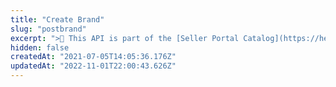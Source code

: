 ```yaml
---
title: "Create Brand"
slug: "postbrand"
excerpt: ">📘 This API is part of the [Seller Portal Catalog](https://help.vtex.com/en/tutorial/how-the-seller-portal-catalog-works--7pMB6YOt6YQDQQbzFB4Pxp). This functionality is in the Beta stage and can be discontinued at any moment at VTEX's discretion. VTEX will not be responsible for any instabilities caused by its use or discontinuity. If you have any questions, please contact [our Support Center](https://support.vtex.com/hc/en-us). \r\n\r\n Creates a new brand.\r\n\r\n## Request body example\r\n\r\n```json\r\n{\r\n  \"name\": \"Zwilling\",\r\n  \"isActive\": true\r\n}\r\n```\r\n\r\n## Response body example\r\n\r\n```json\r\n{\r\n  \"id\": \"20\",\r\n  \"name\": \"Zwilling\",\r\n  \"isActive\": true,\r\n  \"createdAt\": \"2021-05-17T15:20:36.077253+00:00\",\r\n  \"updatedAt\": \"2021-01-18T14:41:45.696488+00:00\"\r\n}\r\n```"
hidden: false
createdAt: "2021-07-05T14:05:36.176Z"
updatedAt: "2022-11-01T22:00:43.626Z"
---
```

